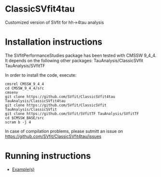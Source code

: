 # ClassicSVfit4tau
Customized version of SVfit for hh->4tau analysis

# Installation instructions
The SVfitPerformanceStudies package has been tested with CMSSW 9_4_4.
It depends on the following other packages:
	TauAnalysis/ClassicSVfit
	TauAnalysis/SVfitTF

In order to install the code, execute:

```
cmsrel CMSSW_9_4_4
cd CMSSW_9_4_4/src
cmsenv
git clone https://github.com/SVfit/ClassicSVfit4tau TauAnalysis/ClassicSVfit4tau
git clone https://github.com/SVfit/ClassicSVfit TauAnalysis/ClassicSVfit
git clone https://github.com/SVfit/SVfitTF TauAnalysis/SVfitTF
cd $CMSSW_BASE/src
scram b -j 4
```

In case of compilation problems, please sutmitt an issue on
https://github.com/SVfit/ClassicSVfit4tau/issues

# Running instructions
- [Example(s)](https://github.com/SVfit/ClassicSVfit4tau/blob/master/bin/testClassicSVfit4tau.cc)
